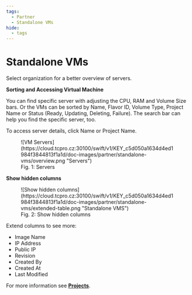 ```yaml
---
tags:
  - Partner
  - Standalone VMs
hide:
  - tags
---
```


# **Standalone VMs**

Select organization for a better overview of servers.

**Sorting and Accessing Virtual Machine**

You can find specific server with adjusting the CPU, RAM and Volume Size bars. Or the VMs can be sorted by Name, Flavor ID, Volume Type, Project Name or Status (Ready, Updating, Deleting, Failure). The search bar can help you find the specific server, too.

To access server details, click Name or Project Name.

<figure markdown>
  ![VM Servers](https://cloud.tcpro.cz:30100/swift/v1/KEY_c5d050a1634d4ed1984f3844813f1a1d/doc-images/partner/standalone-vms/overview.png "Servers")
  <figcaption>Fig. 1: Servers</figcaption>
</figure>


**Show hidden columns**

<figure markdown>
  ![Show hidden columns](https://cloud.tcpro.cz:30100/swift/v1/KEY_c5d050a1634d4ed1984f3844813f1a1d/doc-images/partner/standalone-vms/extended-table.png "Standalone VMS")
  <figcaption>Fig. 2: Show hidden columns</figcaption>
</figure>



Extend columns to see more:

* Image Name
* IP Address
* Public IP
* Revision
* Created By
* Created At
* Last Modified


For more information see [**Projects**](../projects/project-details-vms/).
